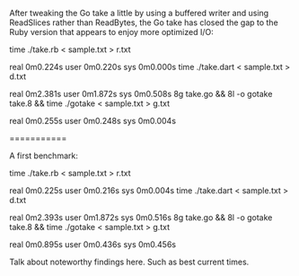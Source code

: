 
After tweaking the Go take a little by using a buffered writer and using
ReadSlices rather than ReadBytes, the Go take has closed the gap to the Ruby
version that appears to enjoy more optimized I/O:

time ./take.rb < sample.txt > r.txt

real	0m0.224s
user	0m0.220s
sys	0m0.000s
time ./take.dart < sample.txt > d.txt

real	0m2.381s
user	0m1.872s
sys	0m0.508s
8g take.go && 8l -o gotake take.8 && time ./gotake < sample.txt > g.txt

real	0m0.255s
user	0m0.248s
sys	0m0.004s

===========

A first benchmark:

time ./take.rb < sample.txt > r.txt

real	0m0.225s
user	0m0.216s
sys	0m0.004s
time ./take.dart < sample.txt > d.txt

real	0m2.393s
user	0m1.872s
sys	0m0.516s
8g take.go && 8l -o gotake take.8 && time ./gotake < sample.txt > g.txt

real	0m0.895s
user	0m0.436s
sys	0m0.456s

Talk about noteworthy findings here. Such as best current times.
